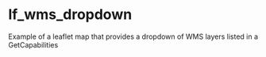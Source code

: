 # lf_wms_dropdown
Example of a leaflet map that provides a dropdown of WMS layers listed in a GetCapabilities
